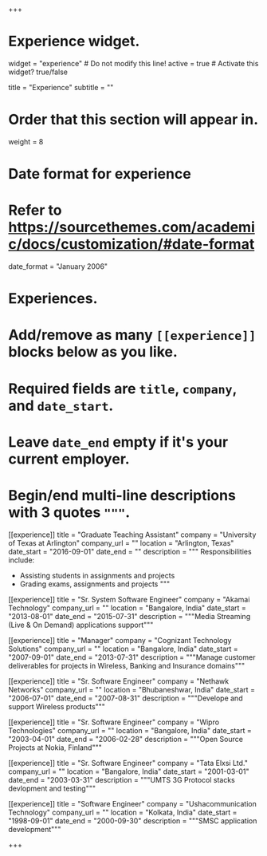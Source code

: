 +++
# Experience widget.
widget = "experience"  # Do not modify this line!
active = true  # Activate this widget? true/false

title = "Experience"
subtitle = ""

# Order that this section will appear in.
weight = 8

# Date format for experience
#   Refer to https://sourcethemes.com/academic/docs/customization/#date-format
date_format = "January 2006"

# Experiences.
#   Add/remove as many `[[experience]]` blocks below as you like.
#   Required fields are `title`, `company`, and `date_start`.
#   Leave `date_end` empty if it's your current employer.
#   Begin/end multi-line descriptions with 3 quotes `"""`.
[[experience]]
  title = "Graduate Teaching Assistant"
  company = "University of Texas at Arlington"
  company_url = ""
  location = "Arlington, Texas"
  date_start = "2016-09-01"
  date_end = ""
  description = """
  Responsibilities include:
  
  * Assisting students in assignments and projects
  * Grading exams, assignments and projects
  """

[[experience]]
  title = "Sr. System Software Engineer"
  company = "Akamai Technology"
  company_url = ""
  location = "Bangalore, India"
  date_start = "2013-08-01"
  date_end = "2015-07-31"
  description = """Media Streaming (Live & On Demand) applications support"""


[[experience]]
  title = "Manager"
  company = "Cognizant Technology Solutions"
  company_url = ""
  location = "Bangalore, India"
  date_start = "2007-09-01"
  date_end = "2013-07-31"
  description = """Manage customer deliverables for projects in Wireless, Banking and Insurance domains"""

[[experience]]
  title = "Sr. Software Engineer"
  company = "Nethawk Networks"
  company_url = ""
  location = "Bhubaneshwar, India"
  date_start = "2006-07-01"
  date_end = "2007-08-31"
  description = """Develope and support Wireless products"""
 
[[experience]]
  title = "Sr. Software Engineer"
  company = "Wipro Technologies"
  company_url = ""
  location = "Bangalore, India"
  date_start = "2003-04-01"
  date_end = "2006-02-28"
  description = """Open Source Projects at Nokia, Finland"""
 
[[experience]]
  title = "Sr. Software Engineer"
  company = "Tata Elxsi Ltd."
  company_url = ""
  location = "Bangalore, India"
  date_start = "2001-03-01"
  date_end = "2003-03-31"
  description = """UMTS 3G Protocol stacks devlopment and testing""" 

[[experience]]
  title = "Software Engineer"
  company = "Ushacommunication Technology"
  company_url = ""
  location = "Kolkata, India"
  date_start = "1998-09-01"
  date_end = "2000-09-30"
  description = """SMSC application development""" 
  
+++
